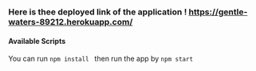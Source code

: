 ### Here is thee deployed link of the application ! https://gentle-waters-89212.herokuapp.com/
#### Available Scripts

You can run ```npm install ``` then run the app by ```npm start```
